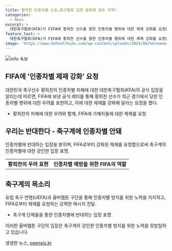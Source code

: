 ```yaml
---
title: 황희찬 인종차별 소송…축구협회 입장 발표에 모두 주목!
categories:
  - News
excerpt: >
  대한축구협회(KFA)가 FIFA에 황희찬 선수를 향한 인종차별 행위에 대한 제재 강화를 요청한 사실이 알려졌습니다. 황희찬은 친선 경기 중 상대 선수로부터 인종차별을 당했으며, 이에 KFA는 FIFA에 공식 레터를 통해 제재 강화를 요청했습니다. 또한, 울버햄튼 소속 황희찬에 대한 인종차별에 대한 국내 축구 팬들의 비판과 손흥민의 지지도 이야기되고 있습니다. UEFA에도 공식적인 항의서를 보낼 예정이며, 축구계의 인종차별에 대한 강력한 대응이 요구되고 있습니다.
feature_text: >
  대한축구협회(KFA)가 FIFA에 황희찬 선수를 향한 인종차별 행위에 대한 제재 강화를 요청한 사실이 알려졌습니다. 황희찬은 친선 경기 중 상대 선수로부터 인종차별을 당했으며, 이에 KFA는 FIFA에 공식 레터를 통해 제재 강화를 요청했습니다. 또한, 울버햄튼 소속 황희찬에 대한 인종차별에 대한 국내 축구 팬들의 비판과 손흥민의 지지도 이야기되고 있습니다. UEFA에도 공식적인 항의서를 보낼 예정이며, 축구계의 인종차별에 대한 강력한 대응이 요구되고 있습니다.
image: 'https://www.behealthy4u.com/wp-content/uploads/2024/06/koreanews.jpg'
---
```


<p><img src="https://www.behealthy4u.com/wp-content/uploads/2024/06/koreanews.jpg" alt="info 속보" /></p>

<h2 data-ke-size="size26">FIFA에 '인종차별 제재 강화' 요청</h2>

<p data-ke-size="size16">대한민국 축구선수 황희찬의 인종차별 피해에 대한 대한축구협회(KFA)의 공식 입장을 알리는데 따르면, FIFA에 보낸 공식 레터를 통해 황희찬 선수가 최근 경기에서 당한 인종차별 행위에 대한 우려를 표현하고, 이에 대한 제재를 강화해 달라는 요청을 했다.</p>

<ul>
  <li>황희찬의 피해에 대한 우려와 함께, FIFA에 가해자들에 대한 제재를 요청</li>
</ul>

<h2 data-ke-size="size26">우리는 반대한다 - 축구계에 인종차별 안돼</h2>

<p data-ke-size="size16">인종차별에 반대하는 입장을 밝히며, FIFA로부터 강화된 제재를 요청함으로써 축구계의 인종차별에 대한 강인한 입장 표명.</p>

<table>
  <tr>
    <td style="text-align: center; height: 17px;"><b>황희찬의 우려 표현</b></td>
    <td style="text-align: center; height: 17px;"><b>인종차별 예방을 위한 FIFA의 역할</b></td>
  </tr>
</table>

<h2 data-ke-size="size26">축구계의 목소리</h2>

<p data-ke-size="size16">유럽 축구 연맹(UEFA)과 울버햄튼 구단을 통해 인종차별 방지를 위한 노력을 지지하고, FIFA로부터 제재를 요청하는 강력한 메시지 전달.</p>

<ul>
  <li>축구계 단체들을 통한 인종차별에 반대하는 입장 표명</li>
</ul>

<p data-ke-size="size16">이러한 울버햄튼 구단의 입장은 축구계의 강인한 인종차별 방지를 위한 노력을 뒷받침하고 있습니다.</p>
생생한 뉴스, <a href="https://opensis.kr" rel="dofollow">opensis.kr</a>


